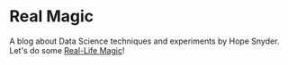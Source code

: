# Real Magic

A blog about Data Science techniques and experiments by Hope Snyder.  Let's do some [Real-Life Magic](https://realmagic.netlify.app/)!